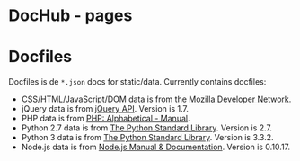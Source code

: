 DocHub - pages
=====

# Docfiles

Docfiles is de `*.json` docs for static/data. Currently contains docfiles:
* CSS/HTML/JavaScript/DOM data is from the [Mozilla Developer Network](https://developer.mozilla.org/).
* jQuery data is from [jQuery API](http://api.jquery.com). Version is 1.7.
* PHP data is from [PHP: Alphabetical - Manual](http://www.php.net/manual/en/extensions.alphabetical.php).
* Python 2.7 data is from [The Python Standard Library](http://docs.python.org/library/). Version is 2.7.
* Python 3 data is from [The Python Standard Library](http://docs.python.org/3.3/library/). Version is 3.3.2.
* Node.js data is from [Node.js Manual & Documentation](http://nodejs.org/api/). Version is 0.10.17.
